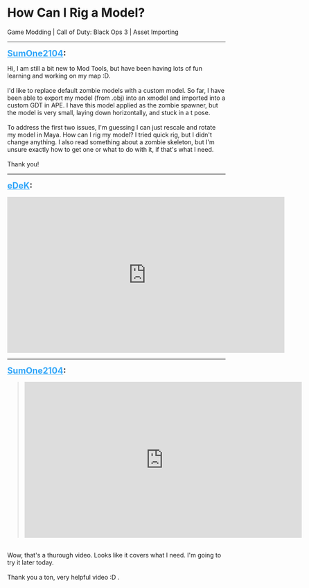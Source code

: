 # How Can I Rig a Model?
Game Modding | Call of Duty: Black Ops 3 | Asset Importing

---
<strong style="font-size: 1.4em;"><span style="text-decoration: underline;text-decoration-color: #34a7f9;"><span style="color:#34a7f9;">SumOne2104</span></span>:</strong>

<p>Hi, I am still a bit new to Mod Tools, but have been having lots of fun learning and working on my map :D. <br /><br />I&#39;d like to replace default zombie models with a custom model. So far, I have been able to export my model (from .obj) into an xmodel and imported into a custom GDT in APE. I have this model applied as the zombie spawner, but the model is very small, laying down horizontally, and stuck in a t pose.<br /><br />To address the first two issues, I&#39;m guessing I can just rescale and rotate my model in Maya. How can I rig my model? I tried quick rig, but I didn&#39;t change anything. I also read something about a zombie skeleton, but I&#39;m unsure exactly how to get one or what to do with it, if that&#39;s what I need. <br /><br />Thank you!</p>

---
<strong style="font-size: 1.4em;"><span style="text-decoration: underline;text-decoration-color: #34a7f9;"><span style="color:#34a7f9;">eDeK</span></span>:</strong>

<p><iframe type="text/html" width="640" height="360" src="https://www.youtube.com/embed/ijJnXDRd-o4" frameborder="0"></iframe></p>

---
<strong style="font-size: 1.4em;"><span style="text-decoration: underline;text-decoration-color: #34a7f9;"><span style="color:#34a7f9;">SumOne2104</span></span>:</strong>

<p><blockquote><iframe type="text/html" width="640" height="360" src="https://www.youtube.com/embed/ijJnXDRd-o4" frameborder="0"></iframe><br /></blockquote><br />Wow, that&#39;s a thurough video. Looks like it covers what I need. I&#39;m going to try it later today. <br /><br />Thank you a ton, very helpful video :D .</p>
